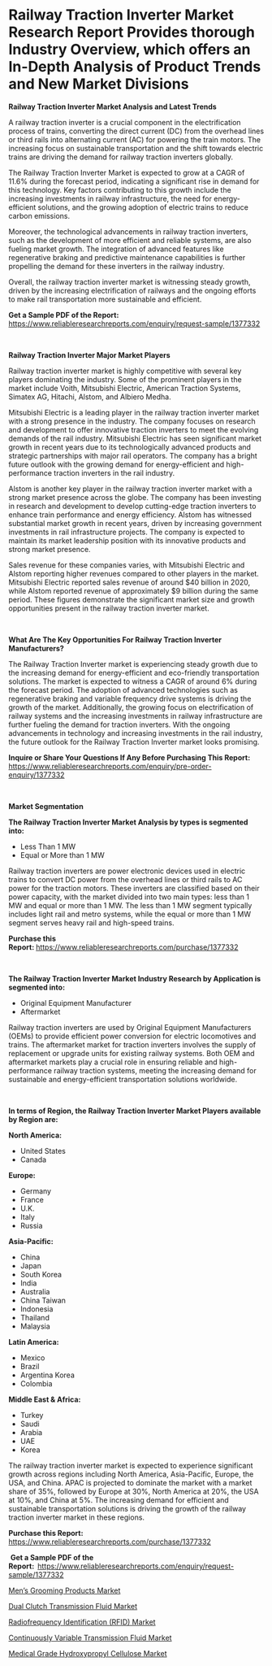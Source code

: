 <p><h1>Railway Traction Inverter Market Research Report Provides thorough Industry Overview, which offers an In-Depth Analysis of Product Trends and New Market Divisions</h1></p><p><strong>Railway Traction Inverter Market Analysis and Latest Trends</strong></p>
<p><p>A railway traction inverter is a crucial component in the electrification process of trains, converting the direct current (DC) from the overhead lines or third rails into alternating current (AC) for powering the train motors. The increasing focus on sustainable transportation and the shift towards electric trains are driving the demand for railway traction inverters globally.</p><p>The Railway Traction Inverter Market is expected to grow at a CAGR of 11.6% during the forecast period, indicating a significant rise in demand for this technology. Key factors contributing to this growth include the increasing investments in railway infrastructure, the need for energy-efficient solutions, and the growing adoption of electric trains to reduce carbon emissions.</p><p>Moreover, the technological advancements in railway traction inverters, such as the development of more efficient and reliable systems, are also fueling market growth. The integration of advanced features like regenerative braking and predictive maintenance capabilities is further propelling the demand for these inverters in the railway industry.</p><p>Overall, the railway traction inverter market is witnessing steady growth, driven by the increasing electrification of railways and the ongoing efforts to make rail transportation more sustainable and efficient.</p></p>
<p><strong>Get a Sample PDF of the Report:&nbsp;</strong> <a href="https://www.reliableresearchreports.com/enquiry/request-sample/1377332">https://www.reliableresearchreports.com/enquiry/request-sample/1377332</a></p>
<p>&nbsp;</p>
<p><strong>Railway Traction Inverter Major Market Players</strong></p>
<p><p>Railway traction inverter market is highly competitive with several key players dominating the industry. Some of the prominent players in the market include Voith, Mitsubishi Electric, American Traction Systems, Simatex AG, Hitachi, Alstom, and Albiero Medha.</p><p>Mitsubishi Electric is a leading player in the railway traction inverter market with a strong presence in the industry. The company focuses on research and development to offer innovative traction inverters to meet the evolving demands of the rail industry. Mitsubishi Electric has seen significant market growth in recent years due to its technologically advanced products and strategic partnerships with major rail operators. The company has a bright future outlook with the growing demand for energy-efficient and high-performance traction inverters in the rail industry.</p><p>Alstom is another key player in the railway traction inverter market with a strong market presence across the globe. The company has been investing in research and development to develop cutting-edge traction inverters to enhance train performance and energy efficiency. Alstom has witnessed substantial market growth in recent years, driven by increasing government investments in rail infrastructure projects. The company is expected to maintain its market leadership position with its innovative products and strong market presence.</p><p>Sales revenue for these companies varies, with Mitsubishi Electric and Alstom reporting higher revenues compared to other players in the market. Mitsubishi Electric reported sales revenue of around $40 billion in 2020, while Alstom reported revenue of approximately $9 billion during the same period. These figures demonstrate the significant market size and growth opportunities present in the railway traction inverter market.</p></p>
<p>&nbsp;</p>
<p><strong>What Are The Key Opportunities For Railway Traction Inverter Manufacturers?</strong></p>
<p><p>The Railway Traction Inverter market is experiencing steady growth due to the increasing demand for energy-efficient and eco-friendly transportation solutions. The market is expected to witness a CAGR of around 6% during the forecast period. The adoption of advanced technologies such as regenerative braking and variable frequency drive systems is driving the growth of the market. Additionally, the growing focus on electrification of railway systems and the increasing investments in railway infrastructure are further fueling the demand for traction inverters. With the ongoing advancements in technology and increasing investments in the rail industry, the future outlook for the Railway Traction Inverter market looks promising.</p></p>
<p><strong>Inquire or Share Your Questions If Any Before Purchasing This Report:</strong> <a href="https://www.reliableresearchreports.com/enquiry/pre-order-enquiry/1377332">https://www.reliableresearchreports.com/enquiry/pre-order-enquiry/1377332</a></p>
<p>&nbsp;</p>
<p><strong>Market Segmentation</strong></p>
<p><strong>The Railway Traction Inverter Market Analysis by types is segmented into:</strong></p>
<p><ul><li>Less Than 1 MW</li><li>Equal or More than 1 MW</li></ul></p>
<p><p>Railway traction inverters are power electronic devices used in electric trains to convert DC power from the overhead lines or third rails to AC power for the traction motors. These inverters are classified based on their power capacity, with the market divided into two main types: less than 1 MW and equal or more than 1 MW. The less than 1 MW segment typically includes light rail and metro systems, while the equal or more than 1 MW segment serves heavy rail and high-speed trains.</p></p>
<p><strong>Purchase this Report:&nbsp;</strong><a href="https://www.reliableresearchreports.com/purchase/1377332">https://www.reliableresearchreports.com/purchase/1377332</a></p>
<p>&nbsp;</p>
<p><strong>The Railway Traction Inverter Market Industry Research by Application is segmented into:</strong></p>
<p><ul><li>Original Equipment Manufacturer</li><li>Aftermarket</li></ul></p>
<p><p>Railway traction inverters are used by Original Equipment Manufacturers (OEMs) to provide efficient power conversion for electric locomotives and trains. The aftermarket market for traction inverters involves the supply of replacement or upgrade units for existing railway systems. Both OEM and aftermarket markets play a crucial role in ensuring reliable and high-performance railway traction systems, meeting the increasing demand for sustainable and energy-efficient transportation solutions worldwide.</p></p>
<p>&nbsp;</p>
<p><strong>In terms of Region, the Railway Traction Inverter Market Players available by Region are:</strong></p>
<p>
    <p> <strong> North America: </strong>
        <ul>
            <li>United States</li>
            <li>Canada</li>
        </ul>
        </p> 
    <p> <strong> Europe: </strong>
        <ul>
            <li>Germany</li>
            <li>France</li>
            <li>U.K.</li>
            <li>Italy</li>
            <li>Russia</li>
        </ul>
        </p> 
    <p> <strong> Asia-Pacific: </strong>
        <ul>
            <li>China</li>
            <li>Japan</li>
            <li>South Korea</li>
            <li>India</li>
            <li>Australia</li>
            <li>China Taiwan</li>
            <li>Indonesia</li>
            <li>Thailand</li>
            <li>Malaysia</li>
        </ul>
        </p> 
    <p> <strong> Latin America: </strong>
        <ul>
            <li>Mexico</li>
            <li>Brazil</li>
            <li>Argentina Korea</li>
            <li>Colombia</li>
        </ul>
        </p> 
    <p> <strong> Middle East & Africa: </strong>
        <ul>
            <li>Turkey</li>
            <li>Saudi</li>
            <li>Arabia</li>
            <li>UAE</li>
            <li>Korea</li>
        </ul>
    </p>
    </p>
<p><p>The railway traction inverter market is expected to experience significant growth across regions including North America, Asia-Pacific, Europe, the USA, and China. APAC is projected to dominate the market with a market share of 35%, followed by Europe at 30%, North America at 20%, the USA at 10%, and China at 5%. The increasing demand for efficient and sustainable transportation solutions is driving the growth of the railway traction inverter market in these regions.</p></p>
<p><strong>Purchase this Report: </strong><a href="https://www.reliableresearchreports.com/purchase/1377332">https://www.reliableresearchreports.com/purchase/1377332</a></p>
<p>&nbsp;<strong>Get a Sample PDF of the Report:&nbsp;&nbsp;</strong><a href="https://www.reliableresearchreports.com/enquiry/request-sample/1377332">https://www.reliableresearchreports.com/enquiry/request-sample/1377332</a></p>
<p><strong></strong></p>
<p><p><a href="https://circular-yam-9b9.notion.site/Men-s-Grooming-Products-Market-Size-Reflecting-a-Forecast-Till-2031-Market-By-Type-By-Application--b96ec76aa6474db7978b01a10defe942">Men’s Grooming Products Market</a></p><p><a href="https://view.publitas.com/reportprime-1/dual-clutch-transmission-fluid-market-size-and-growth-market-segmentation-regional-and-country-breakdowns-and-market-trends-for-period-from-2024-2031/">Dual Clutch Transmission Fluid Market</a></p><p><a href="https://pretty-mail-caf.notion.site/Global-Radiofrequency-Identification-RFID-Market-Size-and-Market-Trends-Insights-and-Projections--1c90c5842b7543a3ba8b6a424f9a9779">Radiofrequency Identification (RFID) Market</a></p><p><a href="https://view.publitas.com/reportprime-1/continuously-variable-transmission-fluid-market-dynamics-2024-2031-also-about-its-market-trends-projections-and-opportunities/">Continuously Variable Transmission Fluid Market</a></p><p><a href="https://angry-finch-aaf.notion.site/Medical-Grade-Hydroxypropyl-Cellulose-Market-Size-and-Examines-its-Market-Scope-with-a-Primary-Foc-0fd1905d86514fca996cf7389ab74879">Medical Grade Hydroxypropyl Cellulose Market</a></p></p>
